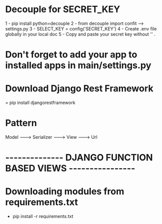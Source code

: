 # Decouple for SECRET_KEY
1 - pip install python=decouple
2 - from decouple import confit --> settings.py
3 - SELECT_KEY = config('SECRET_KEY')
4 - Create .env file globally in your local doc
5 - Copy and paste your secret key without '' .

# Don't forget to add your app to installed apps in main/settings.py

# Download Django Rest Framework
= pip install djangorestframework

# Pattern
Model ---> Serializer ---> View ---> Url


# -------------- DJANGO FUNCTION BASED VIEWS ----------------

# Downloading modules from requirements.txt
- pip install -r requirements.txt
